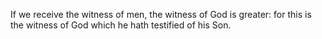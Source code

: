 If we receive the witness of men, the witness of God is greater: for this is the witness of God which he hath testified of his Son.
